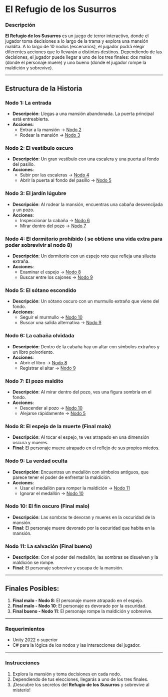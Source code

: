 # El Refugio de los Susurros

### Descripción
**El Refugio de los Susurros** es un juego de terror interactivo, donde el jugador toma decisiones a lo largo de la trama y explora una mansión maldita. A lo largo de 10 nodos (escenarios), el jugador podrá elegir diferentes acciones que lo llevarán a distintos destinos. Dependiendo de las decisiones, el jugador puede llegar a uno de los tres finales: dos malos (donde el personaje muere) y uno bueno (donde el jugador rompe la maldición y sobrevive).

---

## Estructura de la Historia

### Nodo 1: La entrada
- **Descripción**: Llegas a una mansión abandonada. La puerta principal está entreabierta.
- **Acciones**:
  - Entrar a la mansión → [Nodo 2](#nodo-2-el-vestíbulo-oscuro)
  - Rodear la mansión → [Nodo 3](#nodo-3-el-jardín-lúgubre)

### Nodo 2: El vestíbulo oscuro
- **Descripción**: Un gran vestíbulo con una escalera y una puerta al fondo del pasillo.
- **Acciones**:
  - Subir por las escaleras → [Nodo 4](#nodo-4-el-dormitorio-prohibido)
  - Abrir la puerta al fondo del pasillo → [Nodo 5](#nodo-5-el-sótano-escondido)

### Nodo 3: El jardín lúgubre
- **Descripción**: Al rodear la mansión, encuentras una cabaña desvencijada y un pozo.
- **Acciones**:
  - Inspeccionar la cabaña → [Nodo 6](#nodo-6-la-cabaña-olvidada)
  - Mirar dentro del pozo → [Nodo 7](#nodo-7-el-pozo-maldito)

### Nodo 4: El dormitorio prohibido ( se obtiene una vida extra para poder sobrevivir al nodo 8)
- **Descripción**: Un dormitorio con un espejo roto que refleja una silueta extraña.
- **Acciones**:
  - Examinar el espejo → [Nodo 8](#nodo-8-el-espejo-de-la-muerte-final-malo)
  - Buscar entre los cajones → [Nodo 9](#nodo-9-la-verdad-oculta)

### Nodo 5: El sótano escondido
- **Descripción**: Un sótano oscuro con un murmullo extraño que viene del fondo.
- **Acciones**:
  - Seguir el murmullo → [Nodo 10](#nodo-10-el-fin-oscuro-final-malo)
  - Buscar una salida alternativa → [Nodo 9](#nodo-9-la-verdad-oculta)

### Nodo 6: La cabaña olvidada
- **Descripción**: Dentro de la cabaña hay un altar con símbolos extraños y un libro polvoriento.
- **Acciones**:
  - Abrir el libro → [Nodo 8](#nodo-8-el-espejo-de-la-muerte-final-malo)
  - Registrar el altar → [Nodo 9](#nodo-9-la-verdad-oculta)

### Nodo 7: El pozo maldito
- **Descripción**: Al mirar dentro del pozo, ves una figura sombría en el fondo.
- **Acciones**:
  - Descender al pozo → [Nodo 10](#nodo-10-el-fin-oscuro-final-malo)
  - Alejarse rápidamente → [Nodo 5](#nodo-5-el-sótano-escondido)

### Nodo 8: El espejo de la muerte (Final malo)
- **Descripción**: Al tocar el espejo, te ves atrapado en una dimensión oscura y mueres.
- **Final**: El personaje muere atrapado en el reflejo de sus propios miedos.

### Nodo 9: La verdad oculta
- **Descripción**: Encuentras un medallón con símbolos antiguos, que parece tener el poder de enfrentar la maldición.
- **Acciones**:
  - Usar el medallón para romper la maldición → [Nodo 11](#nodo-11-la-salvación-final-bueno)
  - Ignorar el medallón → [Nodo 10](#nodo-10-el-fin-oscuro-final-malo)

### Nodo 10: El fin oscuro (Final malo)
- **Descripción**: Las sombras te devoran y mueres en la oscuridad de la mansión.
- **Final**: El personaje muere devorado por la oscuridad que habita en la mansión.

### Nodo 11: La salvación (Final bueno)
- **Descripción**: Con el poder del medallón, las sombras se disuelven y la maldición se rompe.
- **Final**: El personaje sobrevive y escapa de la mansión.

---

## Finales Posibles:
1. **Final malo - Nodo 8**: El personaje muere atrapado en el espejo.
2. **Final malo - Nodo 10**: El personaje es devorado por la oscuridad.
3. **Final bueno - Nodo 11**: El personaje rompe la maldición y sobrevive.

---

### Requerimientos
- Unity 2022 o superior
- C# para la lógica de los nodos y las interacciones del jugador.

---

### Instrucciones
1. Explora la mansión y toma decisiones en cada nodo.
2. Dependiendo de tus elecciones, llegarás a uno de los tres finales.
3. ¡Descubre los secretos del **Refugio de los Susurros** y sobrevive al misterio!
